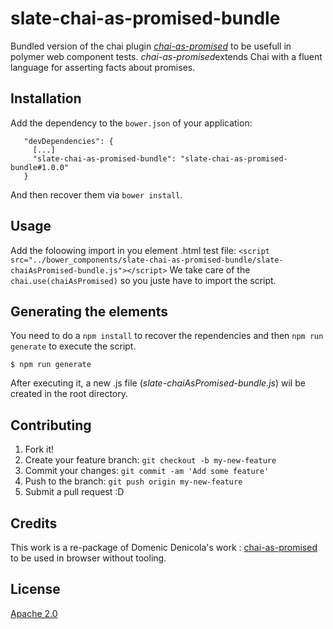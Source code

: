 # slate-chai-as-promised-bundle
Bundled version of the chai plugin *[chai-as-promised](https://github.com/domenic/chai-as-promised)* to be usefull in polymer web component tests.
*chai-as-promised*extends Chai with a fluent language for asserting facts about promises.

## Installation

Add the dependency to the `bower.json` of your application:

```
   "devDependencies": {
     [...]
     "slate-chai-as-promised-bundle": "slate-chai-as-promised-bundle#1.0.0"
   }
``` 

And then recover them via `bower install`.


## Usage

Add the foloowing import in you element .html test file:
`<script src="../bower_components/slate-chai-as-promised-bundle/slate-chaiAsPromised-bundle.js"></script>`
We take care of the `chai.use(chaiAsPromised)` so you juste have to import the script.


## Generating the elements

You need to do a `npm install` to recover the rependencies and then `npm run generate` to execute the script.

```
$ npm run generate
```

After executing it, a new .js file (*slate-chaiAsPromised-bundle.js*) wil be created in the root directory.


## Contributing

1. Fork it!
2. Create your feature branch: `git checkout -b my-new-feature`
3. Commit your changes: `git commit -am 'Add some feature'`
4. Push to the branch: `git push origin my-new-feature`
5. Submit a pull request :D


## Credits

This work is a re-package of Domenic Denicola's work : [chai-as-promised](https://github.com/domenic/chai-as-promised) to be used in browser without tooling.


## License

[Apache 2.0](http://www.apache.org/licenses/LICENSE-2.0)